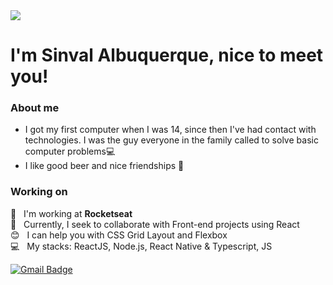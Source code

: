 <img width="auto" src="https://github.com/tgmarinho/tgmarinho/blob/master/banner.png">

# I'm **Sinval Albuquerque**, nice to meet you!

### About me

- I got my first computer when I was 14, since then I've had contact with technologies. I was the guy everyone in the family called to solve basic computer problems:computer:
- I like good beer and nice friendships :beers:

### Working on

:rocket:  &nbsp; I'm working at **Rocketseat**
<br/> :purple_heart: &nbsp; Currently, I seek to collaborate with Front-end projects using React
<br/> :blush: &nbsp; I can help you with CSS Grid Layout and Flexbox
<br/> :computer: &nbsp; My stacks: ReactJS, Node.js, React Native & Typescript, JS

[![Gmail Badge](https://img.shields.io/badge/-sinvalalb@gmail.com-c14438?style=flat-square&logo=Gmail&logoColor=white&link=mailto:sinvalalb@gmail.com)](mailto:sinvalalb@gmail.com)



